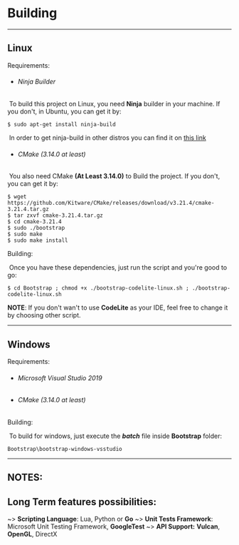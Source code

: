 # Building

---
## Linux

Requirements:

- ######  Ninja Builder

​	To build this project on Linux, you need **Ninja** builder in your machine. If you don't, in Ubuntu, you can get it by: 

	$ sudo apt-get install ninja-build

​	In order to get ninja-build in other distros you can find it on [this link](https://ninja-build.org/)

- ###### CMake (3.14.0 at least)

​	You also need CMake **(At Least 3.14.0)** to Build the project. If you don't, you can get it by:

```
$ wget https://github.com/Kitware/CMake/releases/download/v3.21.4/cmake-3.21.4.tar.gz
$ tar zxvf cmake-3.21.4.tar.gz
$ cd cmake-3.21.4
$ sudo ./bootstrap
$ sudo make
$ sudo make install
```

Building:

​	Once you have these dependencies, just run the script and you're good to go:

```
$ cd Bootstrap ; chmod +x ./bootstrap-codelite-linux.sh ; ./bootstrap-codelite-linux.sh
```
**NOTE**: If you don't wan't to use **CodeLite** as your IDE, feel free to change it by choosing other script.

---

## Windows

Requirements:

- ###### Microsoft Visual Studio 2019
- ###### CMake (3.14.0 at least)

Building:

​	To build for windows, just execute the ***batch*** file inside **Bootstrap** folder:

```
Bootstrap\bootstrap-windows-vsstudio
```

---

## NOTES: 

## Long Term features possibilities:

~> **Scripting Language**: Lua, Python or **Go**
~> **Unit Tests Framework**: Microsoft Unit Testing Framework, **GoogleTest**
~> **API Support:** **Vulcan**, **OpenGL**, DirectX

